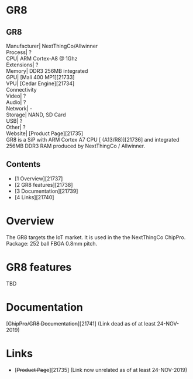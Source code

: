# GR8
GR8  
---  
Manufacturer|  NextThingCo/Allwinner  
Process|  ?  
CPU|  ARM Cortex-A8 @ 1Ghz  
Extensions|  ?  
Memory|  DDR3 256MB integrated  
GPU|  [Mali 400 MP1][21733]  
VPU|  [Cedar Engine][21734]  
Connectivity  
Video|  ?  
Audio|  ?  
Network|  -  
Storage|  NAND, SD Card  
USB|  ?  
Other|  ?  
Website|  [Product Page][21735]  
GR8 is a SiP with ARM Cortex A7 CPU [ (A13/R8)][21736] and integrated 256MB DDR3 RAM produced by NextThingCo / Allwinner. 
## Contents
  * [1 Overview][21737]
  * [2 GR8 features][21738]
  * [3 Documentation][21739]
  * [4 Links][21740]

# Overview
The GR8 targets the IoT market. 
It is used in the the NextThingCo ChipPro. 
Package: 252 ball FBGA 0.8mm pitch. 
# GR8 features
TBD 
# Documentation
[~~ChipPro/GR8 Documentation~~][21741] (Link dead as of at least 24-NOV-2019) 
# Links
  * [~~Product Page~~][21735] (Link now unrelated as of at least 24-NOV-2019)

